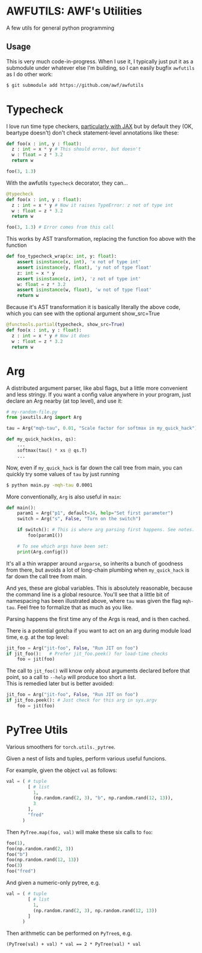 # AWFUTILS: AWF's Utilities

A few utils for general python programming

## Usage

This is very much code-in-progress.  When I use it, I typically just put it as a submodule under whatever else I'm building, so I can easily bugfix `awfutils` as I do other work:
```sh
$ git submodule add https://github.com/awf/awfutils
```

# Typecheck

I love run time type checkers, [particularly with JAX](https://github.com/google/jaxtyping/blob/main/FAQ.md#what-about-support-for-static-type-checkers-like-mypy-pyright-etc) but by default they (OK, beartype doesn't) don't check statement-level annotations like these:
```python
def foo(x : int, y : float):
  z : int = x * y # This should error, but doesn't
  w : float = z * 3.2
  return w

foo(3, 1.3)
```

With the awfutils `typecheck` decorator, they can...
```python
@typecheck
def foo(x : int, y : float):
  z : int = x * y # Now it raises TypeError: z not of type int
  w : float = z * 3.2
  return w

foo(3, 1.3) # Error comes from this call
```

This works by AST transformation, replacing the function foo above
with the function
```python
def foo_typecheck_wrap(x: int, y: float):
    assert isinstance(x, int), 'x not of type int'
    assert isinstance(y, float), 'y not of type float'
    z: int = x * y
    assert isinstance(z, int), 'z not of type int'
    w: float = z * 3.2
    assert isinstance(w, float), 'w not of type float'
    return w
```
Because it's AST transformation it is basically literally the above code, 
which you can see with the optional argument show_src=True
```python
@functools.partial(typecheck, show_src=True)
def foo(x : int, y : float):
  z : int = x * y # Now it does
  w : float = z * 3.2
  return w
```

# Arg

A distributed argument parser, like absl flags, but a little more convenient and less stringy.
If you want a config value anywhere in your program, just declare an Arg nearby (at top level), and use it:

```python
# my-random-file.py
from jaxutils.Arg import Arg

tau = Arg("mqh-tau", 0.01, "Scale factor for softmax in my_quick_hack")

def my_quick_hack(xs, qs):
    ...
    softmax(tau() * xs @ qs.T)
    ...
```

Now, even if  `my_quick_hack` is far down the call tree from main, you can quickly try some values of `tau` by just running
```sh
$ python main.py -mqh-tau 0.0001
```

More conventionally, `Arg` is also useful in `main`:
```python
def main():
    param1 = Arg("p1", default=34, help="Set first parameter")
    switch = Arg("s", False, "Turn on the switch")

    if switch(): # This is where arg parsing first happens. See notes.
        foo(param1())

    # To see which args have been set:
    print(Arg.config())
```

It's all a thin wrapper around `argparse`, so inherits a bunch of goodness from there, but avoids a lot of long-chain plumbing when `my_quick_hack` is far down the call tree from main.

And yes, these are global variables. This is absolutely reasonable, because the command line is a global resource.  You'll see that a little bit of namespacing has been illustrated above, where `tau` was given the flag `mqh-tau`.  Feel free to formalize that as much as you like.

Parsing happens the first time any of the Args is read, and is then cached.

There is a potential gotcha if you want to act on an arg during module load time, e.g. at the top level:
```python
jit_foo = Arg("jit-foo", False, "Run JIT on foo")
if jit_foo():   # Prefer jit_foo.peek() for load-time checks
    foo = jit(foo)
```
The call to `jit_foo()` will know only about arguments declared before that 
point, so a call to `--help` will produce too short a list.  
This is remedied later but is better avoided:
```python
jit_foo = Arg("jit-foo", False, "Run JIT on foo")
if jit_foo.peek(): # Just check for this arg in sys.argv
    foo = jit(foo)
```


# PyTree Utils

Various smoothers for `torch.utils._pytree`.

Given a nest of lists and tuples, perform various useful funcions.

For example, given the object `val` as follows:
```py
val = ( # tuple
        [ # list
          1, 
          (np.random.rand(2, 3), "b", np.random.rand(12, 13)),
          3
        ], 
        "fred"
      )
```
Then `PyTree.map(foo, val)` will make these six calls to `foo`:
```py
foo(1), 
foo(np.random.rand(2, 3))
foo("b")
foo(np.random.rand(12, 13))
foo(3)
foo("fred")
```

And given a numeric-only pytree, e.g.
```py
val = ( # tuple
        [ # list
          1, 
          (np.random.rand(2, 3), np.random.rand(12, 13))
        ]
      )
```
Then arithmetic can be performed on `PyTree`s, e.g.
```
(PyTree(val) + val) * val == 2 * PyTree(val) * val
```
